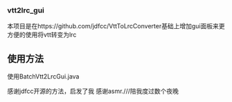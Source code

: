 ### vtt2lrc_gui


本项目是在https://github.com/jdfcc/VttToLrcConverter基础上增加gui面板来更方便的使用将vtt转变为lrc

## 使用方法
使用BatchVtt2LrcGui.java

感谢jdfcc开源的方法，启发了我
感谢asmr.///陪我度过数个夜晚

